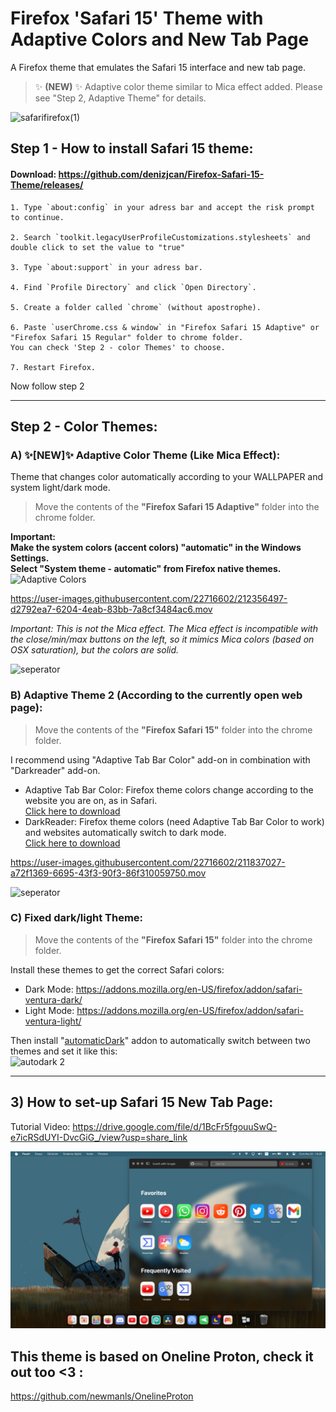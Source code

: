 #  Firefox 'Safari 15' Theme with Adaptive Colors and New Tab Page
A Firefox theme that emulates the Safari 15 interface and new tab page.
> ✨ **(NEW)** ✨ Adaptive color theme similar to Mica effect added. Please see "Step 2, Adaptive Theme" for details.

![safarifirefox(1)](https://user-images.githubusercontent.com/22716602/211835963-e39fee2f-3bda-4bc5-9e27-b54534350edc.png)
## Step 1 - How to install Safari 15 theme:

#### Download: https://github.com/denizjcan/Firefox-Safari-15-Theme/releases/

	1. Type `about:config` in your adress bar and accept the risk prompt to continue.
	 	
	2. Search `toolkit.legacyUserProfileCustomizations.stylesheets` and double click to set the value to "true"
	
	3. Type `about:support` in your adress bar.
	
	4. Find `Profile Directory` and click `Open Directory`.
	
	5. Create a folder called `chrome` (without apostrophe).

	6. Paste `userChrome.css & window` in "Firefox Safari 15 Adaptive" or "Firefox Safari 15 Regular" folder to chrome folder.
	You can check 'Step 2 - color Themes' to choose.
	
	7. Restart Firefox.
	
Now follow step 2
___
## Step 2 - Color Themes:
### A) ✨[NEW]✨ Adaptive Color Theme (Like Mica Effect):
Theme that changes color automatically according to your WALLPAPER and system light/dark mode.
> Move the contents of the **"Firefox Safari 15 Adaptive"** folder into the chrome folder.  

**Important:**  
**Make the system colors (accent colors) "automatic" in the Windows Settings.**  
**Select "System theme - automatic" from Firefox native themes.**
![Adaptive Colors](https://user-images.githubusercontent.com/22716602/212371510-b4d684e3-e99c-4e4f-adc7-1e01638d3141.gif)

https://user-images.githubusercontent.com/22716602/212356497-d2792ea7-6204-4eab-83bb-7a8cf3484ac6.mov

*Important: This is not the Mica effect. The Mica effect is incompatible with the close/min/max buttons on the left, so it mimics Mica colors (based on OSX saturation), but the colors are solid.*  

![seperator](https://user-images.githubusercontent.com/22716602/212359084-45bb668a-9ee1-4d9e-8f00-739a9701d36b.svg)
### B) Adaptive Theme 2 (According to the currently open web page):
> Move the contents of the **"Firefox Safari 15"** folder into the chrome folder.  

I recommend using "Adaptive Tab Bar Color" add-on in combination with "Darkreader" add-on.

- Adaptive Tab Bar Color: Firefox theme colors change according to the website you are on, as in Safari.  
[Click here to download](https://addons.mozilla.org/tr/firefox/addon/adaptive-tab-bar-color/?utm_source=addons.mozilla.org&utm_medium=referral&utm_content=search)
- DarkReader: Firefox theme colors (need Adaptive Tab Bar Color to work) and websites automatically switch to dark mode.  
[Click here to download](https://addons.mozilla.org/tr/firefox/addon/darkreader/?utm_source=addons.mozilla.org&utm_medium=referral&utm_content=search) 

https://user-images.githubusercontent.com/22716602/211837027-a72f1369-6695-43f3-90f3-86f310059750.mov

![seperator](https://user-images.githubusercontent.com/22716602/212359084-45bb668a-9ee1-4d9e-8f00-739a9701d36b.svg)
### C) Fixed dark/light Theme:
> Move the contents of the **"Firefox Safari 15"** folder into the chrome folder.  

Install these themes to get the correct Safari colors:

- Dark Mode: https://addons.mozilla.org/en-US/firefox/addon/safari-ventura-dark/
- Light Mode: https://addons.mozilla.org/en-US/firefox/addon/safari-ventura-light/

Then install "[automaticDark](https://addons.mozilla.org/tr/firefox/addon/automatic-dark/?utm_source=addons.mozilla.org&utm_medium=referral&utm_content=search)" addon to automatically switch between two themes and set it like this:  
![autodark 2](https://user-images.githubusercontent.com/22716602/211827397-96150fda-bf33-4259-89e9-46d21a88e74b.png)

___

## 3) How to set-up Safari 15 New Tab Page:

Tutorial Video:
https://drive.google.com/file/d/1BcFr5fgouuSwQ-e7icRSdUYI-DvcGiG_/view?usp=share_link

<picture>
  <img src="https://github.com/denizjcan/Firefox-Safari-15-Theme/blob/main/Resources/theme.png?raw=true">
</picture>
	


## This theme is based on Oneline Proton, check it out too <3 :
https://github.com/newmanls/OnelineProton
